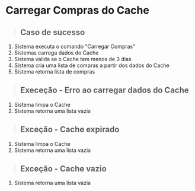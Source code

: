 # Carregar Compras do Cache

> ## Caso de sucesso
1. Sistema executa o comando "Carregar Compras"
2. Sistemas carrega dados do Cache
3. Sistema valida se o Cache tem menos de 3 dias
4. Sistema cria uma lista de compras a partir dos dados do Cache
5. Sistema retorna lista de compras

> ## Execeção - Erro ao carregar dados do Cache
1. Sistema limpa o Cache
2. Sistema retorna uma lista vazia

> ## Exceção - Cache expirado
1. Sistema limpa o Cache
2. Sistema retorna uma lista vazia

> ## Exceção - Cache vazio
1. Sistema retorna uma lista vazia